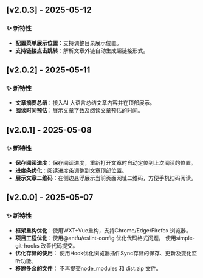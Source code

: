 ## [v2.0.3] - 2025-05-12

### ✨ 新特性

- **配置菜单展示位置**：支持调整目录展示位置。
- **支持链接点击跳转**：解析文章外链自动生成超链接形式。

## [v2.0.2] - 2025-05-11

### ✨ 新特性

- **文章摘要总结**：接入AI 大语言总结文章内容并在顶部展示。
- **阅读时间预估**：展示文章字数及阅读文章预估的时间。

## [v2.0.1] - 2025-05-08

### ✨ 新特性

- **保存阅读进度**：保存阅读进度，重新打开文章时自动定位到上次阅读的位置。
- **进度条优化**：阅读进度条调整到文章顶部位置。
- **展示文章二维码**：在侧边悬浮展示当前页面网址二维码，方便手机扫码阅读。

## [v2.0.0] - 2025-05-07

### ✨ 新特性

- **框架重构优化**：使用WXT+Vue重构，支持Chrome/Edge/Firefox 浏览器。
- **项目工程优化**：使用@antfu/eslint-config 优化代码格式问题， 使用simple-git-hooks 改善代码提交。
- **优化存储的使用**： 使用Hook优化浏览器插件Sync存储的保存、更新及变化监听功能。
- **移除多余的文件**： 不再提交node_modules 和 dist.zip 文件。

